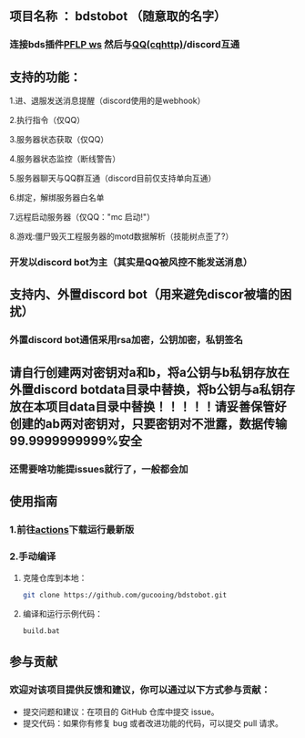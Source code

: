 ## 项目名称 ： bdstobot （随意取的名字）

### 连接bds插件[PFLP ws](https://github.com/PixelFaramita/PixelFaramitaLuminousPolymerizationRes) 然后与[QQ(cqhttp)](https://github.com/Mrs4s/go-cqhttp)/discord互通

## 支持的功能：

1.进、退服发送消息提醒（discord使用的是webhook）

2.执行指令（仅QQ）

3.服务器状态获取（仅QQ）

4.服务器状态监控（断线警告）

5.服务器聊天与QQ群互通（discord目前仅支持单向互通）

6.绑定，解绑服务器白名单

7.远程启动服务器（仅QQ："mc 启动!"）

8.游戏:僵尸毁灭工程服务器的motd数据解析（技能树点歪了?）

### 开发以discord bot为主（其实是QQ被风控不能发送消息）

## 支持内、外置discord bot（用来避免discor被墙的困扰）

### 外置discord bot通信采用rsa加密，公钥加密，私钥签名

## 请自行创建两对密钥对a和b，将a公钥与b私钥存放在外置discord botdata目录中替换，将b公钥与a私钥存放在本项目data目录中替换！！！！！请妥善保管好创建的ab两对密钥对，只要密钥对不泄露，数据传输99.9999999999%安全

### 还需要啥功能提issues就行了，一般都会加

## 使用指南

### 1.前往[actions](https://github.com/gucooing/bdstobot/actions)下载运行最新版

### 2.手动编译

1. 克隆仓库到本地：

   ```bash
   git clone https://github.com/gucooing/bdstobot.git
   ```

2. 编译和运行示例代码：

   ```bash
   build.bat
   ```


## 参与贡献

### 欢迎对该项目提供反馈和建议，你可以通过以下方式参与贡献：

- 提交问题和建议：在项目的 GitHub 仓库中提交 issue。
- 提交代码：如果你有修复 bug 或者改进功能的代码，可以提交 pull 请求。
